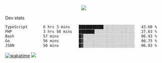 <h3 align="center">
  <a href="https://github.com/spoopy2023">
      <img src="https://github-profile-trophy.vercel.app/?username=Spoopy2023&no-bg=true&no-frame=true">
  </a>
</h3>

Dev stats
<!--START_SECTION:waka-->

```txt
TypeScript       6 hrs 3 mins    ███████████░░░░░░░░░░░░░░   43.60 %
PHP              3 hrs 50 mins   ███████░░░░░░░░░░░░░░░░░░   27.63 %
Bash             57 mins         █▓░░░░░░░░░░░░░░░░░░░░░░░   06.93 %
Go               56 mins         █▓░░░░░░░░░░░░░░░░░░░░░░░   06.75 %
JSON             50 mins         █▓░░░░░░░░░░░░░░░░░░░░░░░   06.03 %
```

<!--END_SECTION:waka-->
[![wakatime](https://wakatime.com/badge/user/018ece4c-ff65-47b1-86a2-26e4e720c978.svg)](https://wakatime.com/@mac_g)
<img src="https://camo.githubusercontent.com/935c1e1091fb0ce9d975d06263ed4bc014721cd7e52b557f59b07c85da01afe3/68747470733a2f2f6b6f6d617265762e636f6d2f67687076632f3f757365726e616d653d5843726166744d616e3532266c6162656c3d566965777326636f6c6f723d626c7565267374796c653d706c6173746963">
